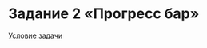 # Задание 2 «Прогресс бар»
[Условие задачи](https://github.com/netology-code/map-homeworks/tree/main/02)
